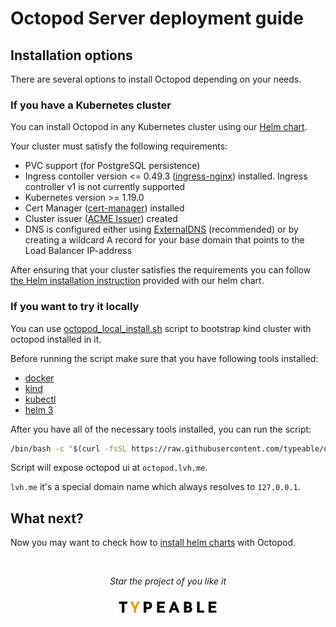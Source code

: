 # Octopod Server deployment guide

## Installation options
There are several options to install Octopod depending on your needs.

### If you have a Kubernetes cluster
You can install Octopod in any Kubernetes cluster using our [Helm chart](../../charts/octopod).


Your cluster must satisfy the following requirements:
- PVC support (for PostgreSQL persistence)
- Ingress contoller version <= 0.49.3 ([ingress-nginx](https://kubernetes.github.io/ingress-nginx/)) installed. Ingress controller v1 is not currently supported
- Kubernetes version >= 1.19.0
- Cert Manager ([cert-manager](https://cert-manager.io/docs/installation/)) installed
- Cluster issuer ([ACME Issuer](https://cert-manager.io/docs/configuration/acme/#creating-a-basic-acme-issuer)) created
- DNS is configured either using [ExternalDNS](https://github.com/kubernetes-sigs/external-dns) (recommended) or by creating a wildcard A record for your base domain that points to the Load Balancer IP-address

After ensuring that your cluster satisfies the requirements you can follow [the Helm installation instruction](../../charts/octopod/README.md) provided with our helm chart.

### If you want to try it locally

You can use [octopod_local_install.sh](../../octopod_local_install.sh) script to bootstrap kind cluster with octopod installed in it.

Before running the script make sure that you have following tools installed:
- [docker](https://docs.docker.com/engine/install/)
- [kind](https://kind.sigs.k8s.io/docs/user/quick-start/#installation)
- [kubectl](https://kubernetes.io/docs/tasks/tools/#kubectl)
- [helm 3](https://helm.sh/docs/intro/quickstart/#install-helm)

After you have all of the necessary tools installed, you can run the script:

```bash
/bin/bash -c "$(curl -fsSL https://raw.githubusercontent.com/typeable/octopod/master/octopod_local_install.sh)"
```

Script will expose octopod ui at `octopod.lvh.me`.

`lvh.me` it's a special domain name which always resolves to `127.0.0.1`.

## What next?

Now you may want to check how to [install helm charts](Helm-based_deployment_guide.md) with Octopod.

<br />

<p align="center">
  <i>Star the project of you like it</i>
</p>

<p align="center"><a href="https://typeable.io"><img src="../../img/typeable_logo.svg" width="177px"></img></a></p>
